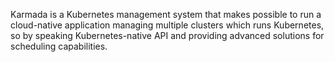 Karmada is a Kubernetes management system that makes possible to run a cloud-native application managing multiple clusters which runs Kubernetes, so by speaking Kubernetes-native API and providing advanced solutions for scheduling capabilities. 